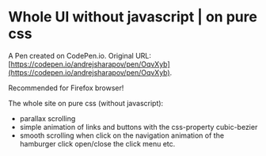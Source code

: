 # Whole UI without javascript | on pure css

A Pen created on CodePen.io. Original URL: [https://codepen.io/andrejsharapov/pen/OqvXyb](https://codepen.io/andrejsharapov/pen/OqvXyb).

Recommended for Firefox browser!

The whole site on pure css (without javascript):
- parallax scrolling
- simple animation of links and buttons with the css-property cubic-bezier
- smooth scrolling when click on the navigation
animation of the hamburger click
open/close the click menu
etc.
